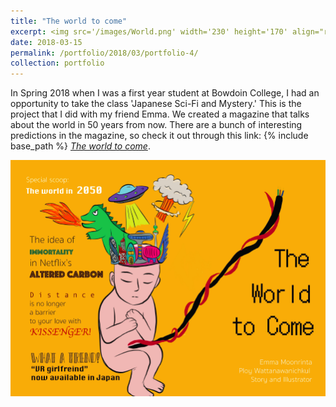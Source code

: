 ```yaml
---
title: "The world to come"
excerpt: <img src='/images/World.png' width='230' height='170' align="right" hspace="20"> In Spring 2018 when I was a first year student at Bowdoin College, I had the opportunity to take the class 'Japanese Sci-Fi and Mystery' with Professor Born. The class was so much fun since we got to read many interesting books (one of them was Rampo's short stories.) For the final, I did this project with my friend Emma. We created a magazine that talks about the world in 50 years from now. There are a bunch of interesting predictions in the magazine, so check it out! 
date: 2018-03-15
permalink: /portfolio/2018/03/portfolio-4/
collection: portfolio
---
```

In Spring 2018 when I was a first year student at Bowdoin College, I had an opportunity to take the class 'Japanese Sci-Fi and Mystery.' This is the project that I did with my friend Emma. We created a magazine that talks about the world in 50 years from now. There are a bunch of interesting predictions in the magazine, so check it out through this link: {% include base_path %} [*The world to come*](http://ploynawapan.github.io/files/The_World_to_Come.pdf).


<p align="center">
  <img src="/images/World.png" >
</p>

